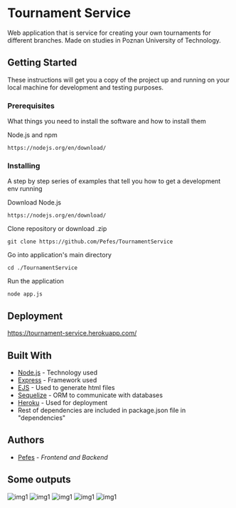 # Tournament Service

Web application that is service for creating your own tournaments for different branches. Made on studies in Poznan University of Technology.

## Getting Started

These instructions will get you a copy of the project up and running on your local machine for development and testing purposes.

### Prerequisites

What things you need to install the software and how to install them

Node.js and npm

```
https://nodejs.org/en/download/
```

### Installing

A step by step series of examples that tell you how to get a development env running

Download Node.js

```
https://nodejs.org/en/download/
```

Clone repository or download .zip

```
git clone https://github.com/Pefes/TournamentService
```

Go into application's main directory

```
cd ./TournamentService
```

Run the application

```
node app.js
```


## Deployment

https://tournament-service.herokuapp.com/

## Built With

* [Node.js](https://nodejs.org/en/docs/) - Technology used
* [Express](https://expressjs.com/en/api.html) - Framework used
* [EJS](https://ejs.co/#docs) - Used to generate html files
* [Sequelize](https://sequelize.org/) - ORM to communicate with databases
* [Heroku](https://heroku.com/) - Used for deployment
* Rest of dependencies are included in package.json file in "dependencies"

## Authors

* [Pefes](https://github.com/Pefes) - *Frontend and Backend* 

## Some outputs

![img1](https://imgur.com/TMNiCIu.png)
![img1](https://imgur.com/ooetwrz.png)
![img1](https://imgur.com/uXjpVm8.png)
![img1](https://imgur.com/k8vwUDj.png)
![img1](https://imgur.com/o3wzluL.png)
